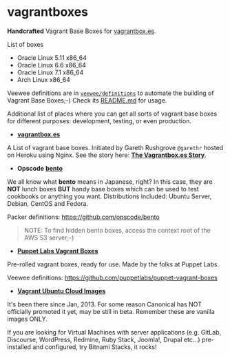 vagrantboxes
============

**Handcrafted** Vagrant Base Boxes for [vagrantbox.es](http://vagrantbox.es).

List of boxes

- Oracle Linux 5.11 x86_64
- Oracle Linux 6.6 x86_64
- Oracle Linux 7.1 x86_64
- Arch Linux x86_64

Veewee definitions are in [`veewee/definitions`](https://github.com/terrywang/vagrantboxes/tree/master/veewee/definitions) to automate the building of Vagrant Base Boxes;-) Check its [README.md](https://github.com/terrywang/vagrantboxes/blob/master/veewee/README.md) for usage.

Additional list of places where you can get all sorts of vagrant base boxes for different purposes: development, testing, or even production.

- [**vagrantbox.es**](http://vagrantbox.es)

 A List of vagrant base boxes. Initiated by Gareth Rushgrove `@garethr` hosted on Heroku using Nginx. See the story here: [**The Vagrantbox.es Story**](http://www.morethanseven.net/2012/07/01/The-vagrantbox.es-story/).

- **Opscode** [**bento**](https://github.com/opscode/bento)

 We all know what **bento** means in Japanese, right? In this case, they are **NOT** lunch boxes **BUT** handy base boxes which can be used to test cookbooks or anything you want. Distributions included: Ubuntu Server, Debian, CentOS and Fedora.

 Packer definitions: https://github.com/opscode/bento
 
 > NOTE: To find hidden bento boxes, access the context root of the AWS S3 server;-)

- [**Puppet Labs Vagrant Boxes**](http://puppet-vagrant-boxes.puppetlabs.com/)
 
 Pre-rolled vagrant boxes, ready for use. Made by the folks at Puppet Labs.
 
 Veewee definitions: https://github.com/puppetlabs/puppet-vagrant-boxes

- [**Vagrant Ubuntu Cloud Images**](http://cloud-images.ubuntu.com/vagrant/)

 It's been there since Jan, 2013. For some reason Canonical has NOT officially promoted it yet, may be still in beta. Remember these are vanilla images ONLY.

If you are looking for Virtual Machines with server applications (e.g. GitLab, Discourse, WordPress, Redmine, Ruby Stack, Joomla!, Drupal etc…) pre-installed and configured, try Bitnami Stacks, it rocks!
